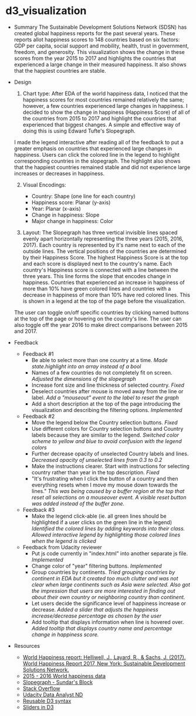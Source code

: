 # d3_visualization

* Summary
The Sustainable Development Solutions Network (SDSN) has created global happiness reports for the past several years. These reports allot happiness scores to 148 countries based on six factors: GDP per capita, social support and mobility, health, trust in government, freedom, and generosity. This visualization shows the change in these scores from the year 2015 to 2017 and highlights the countries that experienced a large change in their measured happiness. It also shows that the happiest countries are stable.

* Design
    1. Chart type: After EDA of the world happiness data, I noticed that the happiness scores for most countries remained relatively the same; however, a few countries experienced large changes in happiness. I decided to show the change in happiness (Happiness Score) of all of the countries from 2015 to 2017 and highlight the countries that experienced that biggest changes. A simple and effective way of doing this is using Edward Tufte's Slopegraph.

    I made the legend interactive after reading all of the feedback to put a
    greater emphasis on countries that experienced large changes in happiness.
    Users can click the colored line in the legend to highlight corresponding
    countries in the slopegraph. The highlight also shows that the happiest
    countries remained stable and did not experience large increases or decreases in happiness.

    2. Visual Encodings:
        * Country: Shape (one line for each country)
        * Happiness score: Planar (y-axis)
        * Year: Planar (x-axis)
        * Change in happiness: Slope
        * Major change in happiness: Color

    3. Layout: The Slopegraph has three vertical invisible lines spaced evenly apart horizontally representing the three years (2015, 2016, 2017). Each country is represented by it's name next to each of the outside lines. The vertical positions of the countries are determined by their Happiness Score. The highest Happiness Score is at the top and each score is displayed next to the country's name. Each country's Happiness score is connected with a line between the three years. This line forms the slope that encodes change in happiness. Countries that experienced an increase in happiness of more than 10% have green colored lines and countries with a decrease in happiness of more than 10% have red colored lines. This is shown in a legend at the top of the page before the visualization.

    The user can toggle on/off specific countries by clicking named buttons at the top of the page or hovering on the country's line. The user can also toggle off the year 2016 to make direct comparisons between 2015 and 2017.

* Feedback
    * Feedback #1
        + Be able to select more than one country at a time. _Made state.highlight into an array instead of a bool_
        + Names of a few countries do not completely fit on screen. _Adjusted the dimensions of the slopegraph_
        + Increase font size and line thickness of selected country. _Fixed_
        + Deselect countries after mouse is moved away from the line or label. _Add a "mouseout" event to the label to reset the graph_
        + Add a short description at the top of the page introducing the visualization and describing the filtering options. _Implemented_
    * Feedback #2
        + Move the legend below the Country selection buttons. _Fixed_
        + Use different colors for Country selection buttons and Country labels because they are similar to the legend. _Switched color scheme to yellow and blue to avoid confusion with the legend colors_
        + Further decrease opacity of unselected Country labels and lines. _Decreased opacity of unselected lines from 0.3 to 0.2_
        + Make the instructions clearer. Start with instructions for selecting country rather than year in the top description. _Fixed_
        + "It's frustrating when I click the button of a country and then everything resets when I move my mouse down towards the lines." _This was being caused by a buffer region at the top that reset all selections on a mouseover event. A visible reset button was added instead of the buffer zone._
    * Feedback #3
        + Make the legend click-able (ie. all green lines should be highlighted if a user clicks on the green line in the legend) _Identified the colored lines by adding keywords into their class. Allowed interactive legend by highlighting those colored lines when the legend is clicked_
    * Feedback from Udacity reviewer
        + Put js code currently in "index.html" into another separate js file. _Implemented_
        + Change color of "year" filtering buttons. _Implemented_
        + Group countries by continents. _Tried grouping countries by continent in EDA but it created too much clutter and was not clear when large continents such as Asia were selected. Also got the impression that users are more interested in finding out about their own country or neighboring country than continent._
        + Let users decide the significance level of happiness increase or decrease. _Added a slider that adjusts the happiness increase/decrease percentage as chosen by the user_
        + Add tooltip that displays information when line is hovered over. _Added tooltip that displays country name and percentage change in happiness score._


* Resources
    * [World Happiness report: Helliwell, J., Layard, R., & Sachs, J. (2017). World Happiness Report 2017, New York: Sustainable Development Solutions Network.](http://worldhappiness.report/)
    * [2015 - 2016 World happiness data](https://www.kaggle.com/unsdsn/world-happiness)
    * [Slopegraph - Sundar's Block](https://bl.ocks.org/eesur/ee8d0ab88229d0e07f7f)
    * [Stack Overflow](https://www.stackoverflow.com)
    * [Udacity Data Analyst ND](https://www.udacity.com)
    * [Reusable D3 syntax](https://medium.freecodecamp.com/a-gentle-introduction-to-d3-how-to-build-a-reusable-bubble-chart-9106dc4f6c46)
    * [Sliders in D3](http://www.d3noob.org/2014/04/using-html-inputs-with-d3js.html)
